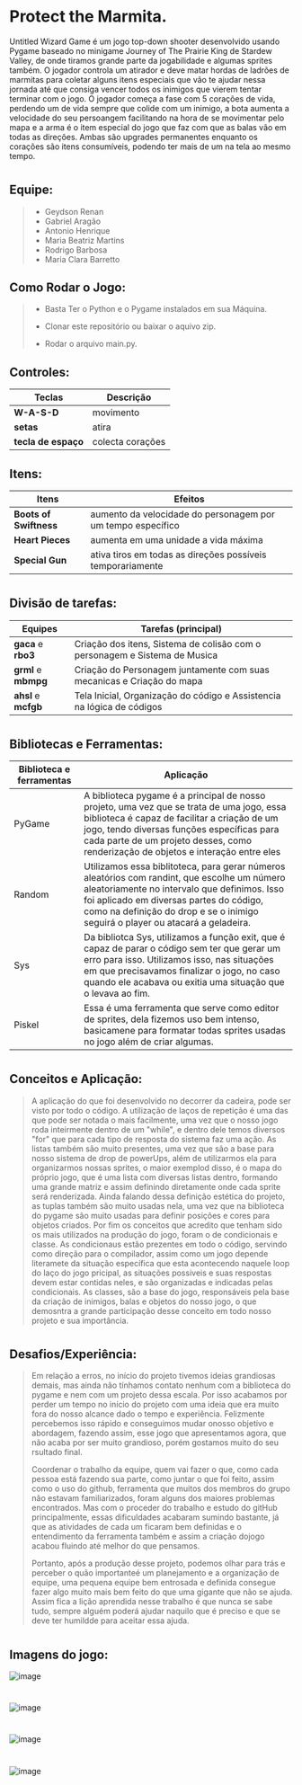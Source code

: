# Protect the Marmita.

  Untitled Wizard Game é um jogo top-down shooter desenvolvido usando Pygame baseado no minigame Journey of The Prairie King de Stardew Valley, de onde tiramos grande parte da jogabilidade e algumas sprites também. O jogador controla um atirador e deve matar hordas de ladrões de marmitas para coletar alguns itens especiais que vão te ajudar nessa jornada até que consiga vencer todos os inimigos que vierem tentar terminar com o jogo.
  O jogador começa a fase com 5 corações de vida, perdendo um de vida sempre que colide com um inimigo, a bota aumenta a velocidade do seu persoangem facilitando na hora de se movimentar pelo mapa e a arma é o item especial do jogo que faz com que as balas vão em todas as direções. Ambas são upgrades permanentes enquanto os corações são itens consumíveis, podendo ter mais de um na tela ao mesmo tempo. 
#
## Equipe:
>- Geydson Renan <grml>
>- Gabriel Aragão <gaca>
>- Antonio Henrique <ahsl>
>- Maria Beatriz Martins <mbmpg>
>- Rodrigo Barbosa <rbo3>
>- Maria Clara Barretto <mcfgb>

## Como Rodar o Jogo:
>- Basta Ter o Python e o Pygame instalados em sua Máquina.
>
> 
>- Clonar este repositório ou baixar o aquivo zip.
>
>- Rodar o arquivo main.py.

## Controles:
  |            Teclas              |          Descrição           |
  | ------------------------------ | -------------------------- |
  | **W-A-S-D** | movimento |
  | **setas** | atira |
  | **tecla de espaço** | colecta corações |
  
## Itens:
  |            Itens              |          Efeitos           |
  | ------------------------------ | -------------------------- |
  | **Boots of Swiftness** | aumento da velocidade do personagem por um tempo específico |
  | **Heart Pieces** | aumenta em uma unidade a vida máxima |
  | **Special Gun** | ativa tiros em todas as direções possíveis temporariamente |
#

## Divisão de tarefas:

|      Equipes      |     Tarefas (principal)     |
| ------------------- | ------------------- |
|  **gaca** e  **rbo3**|  Criação dos itens, Sistema de colisão com o personagem e Sistema de Musica|
|  **grml** e **mbmpg** |  Criação do Personagem juntamente com suas mecanicas e Criação do mapa |
|  **ahsl** e **mcfgb** |  Tela Inicial, Organização do código e Assistencia na lógica de códigos |

  
  
  
  #
  ## Bibliotecas e Ferramentas:
|      Biblioteca e ferramentas      |     Aplicação     |
| ------------------- | ------------------- |
|  PyGame  |  A biblioteca pygame é a principal de nosso projeto, uma vez que se trata de uma jogo, essa biblioteca é capaz de facilitar a criação de um jogo, tendo diversas funções específicas para cada parte de um projeto desses, como renderização de objetos e interação entre eles |
|  Random  |  Utilizamos essa biblitoteca, para gerar números aleatórios com randint, que escolhe um número aleatoriamente no intervalo que definimos. Isso foi aplicado em diversas partes do código, como na definição do drop e se o inimigo seguirá o player ou atacará a geladeira.|
|  Sys |  Da bibliotca Sys, utilizamos a função exit, que é capaz de parar o código sem ter que gerar um erro para isso. Utilizamos isso, nas situações em que precisavamos finalizar o jogo, no caso quando ele acabava ou exitia uma situação que o levava ao fim. |
| Piskel |  Essa é uma ferramenta que serve como editor de sprites, dela fizemos uso bem intenso, basicamene para formatar todas sprites usadas no jogo além de criar algumas. |
  
  
#
## Conceitos e Aplicação:
> A aplicação do que foi desenvolvido no decorrer da cadeira, pode ser visto por todo o código.  A utilização de laços de repetição é uma das que pode ser notada o mais facilmente, uma vez que o nosso jogo roda inteirmente dentro de um "while", e dentro dele temos diversos "for" que para cada tipo de resposta do sistema faz uma ação.
  As listas também são muito presentes, uma vez que são a base para nosso sistema de drop de powerUps, além de utilizarmos ela para organizarmos nossas sprites, o maior exemplod disso, é o mapa do próprio jogo, que é uma lista com diversas listas dentro, formando uma grande matriz e assim definindo diretamente onde cada sprite será renderizada. Ainda falando dessa definição estética do projeto, as tuplas também são muito usadas nela, uma vez que na biblioteca do pygame são muito usadas para definir posições e cores para objetos criados.
  Por fim os conceitos que acredito que tenham sido os mais utilizados na produção do jogo, foram o de condicionais e classe. As condicionaus estão prezentes em todo o código, servindo como direção para o compilador, assim como um jogo depende literamete da situação específica que esta acontecendo naquele loop do laço do jogo pricipal, as situações possiveis e suas respostas devem estar contidas neles, e são organizadas e indicadas pelas condicionais. As classes, são a base do jogo, responsáveis pela base da criação de inimigos, balas e objetos do nosso jogo, o que demosntra a grande participação desse conceito em todo nosso projeto e sua importância.  
  
#
## Desafios/Experiência:

> Em relação a erros, no início do projeto tivemos ideias grandiosas demais, mas ainda não tínhamos contato nenhum com a biblioteca do pygame e nem com um projeto dessa escala. Por isso acabamos por perder um tempo no início do projeto com uma ideia que era muito fora do nosso alcance dado o tempo e experiência. Felizmente percebemos isso rápido e conseguimos mudar onosso objetivo e abordagem, fazendo assim, esse jogo que apresentamos agora, que não acaba por ser muito grandioso, porém gostamos muito do seu rsultado final.
>
> Coordenar o trabalho da equipe, quem vai fazer o que, como cada pessoa está fazendo sua parte, como juntar o que foi feito, assim como o uso do github, ferramenta que muitos dos membros do grupo não estavam familiarizados, foram alguns dos maiores problemas encontrados. Mas com o proceder do trabalho e estudo do gitHub principalmente, essas dificuldades acabaram sumindo bastante, já que as atividades de cada um ficaram bem definidas e o entendimento da ferramenta também e assim a criação dojogo acabou fluindo até melhor do que pensamos.
>
>Portanto, após a produção desse projeto, podemos olhar para trás e perceber o quão importanteé um planejamento e a organização de equipe, uma pequena equipe bem entrosada e definida consegue fazer algo muito mais bem feito do que uma gigante que não se ajuda. Assim fica a lição aprendida nesse trabalho é que nunca se sabe tudo, sempre alguém poderá ajudar naquilo que é preciso e que se deve ter humildde para aceitar essa ajuda.
  
  
#
#
## Imagens do jogo:
![image](https://user-images.githubusercontent.com/108024639/200181837-48129d58-badc-412b-b991-bec4ed084000.png)
#
![image](https://user-images.githubusercontent.com/108024639/200181903-06451861-f59c-4b42-a9d8-ec194ac4f266.png)
#
![image](https://user-images.githubusercontent.com/108024639/200181938-ff351f6a-55bd-4bd8-bc7d-3d7b69146531.png)
#
![image](https://user-images.githubusercontent.com/108024639/200182171-bdc56997-5905-40a2-8192-a1eebff073b4.png)



